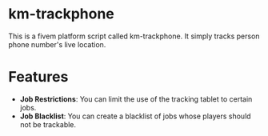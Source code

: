 # km-trackphone

This is a fivem platform script called km-trackphone. It simply tracks person phone number's live location.

# Features

- **Job Restrictions**: You can limit the use of the tracking tablet to certain jobs.
- **Job Blacklist**: You can create a blacklist of jobs whose players should not be trackable.
